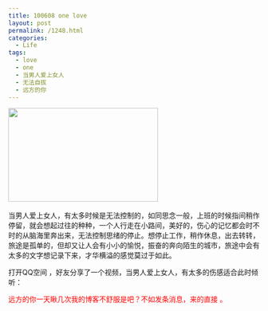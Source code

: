 ```yaml
---
title: 100608 one love
layout: post
permalink: /1248.html
categories:
  - Life
tags:
  - love
  - one
  - 当男人爱上女人
  - 无法自拔
  - 远方的你
---
```

[<img class="aligncenter size-medium wp-image-1249" title="U833P28T3D1977152F359DT20080407171648" src="http://www.80aj.com/wp-content/uploads/2010/06/U833P28T3D1977152F359DT20080407171648-300x188.jpg" alt="" width="300" height="188" />][1] 

当男人爱上女人，有太多时候是无法控制的，如同思念一般，上班的时候指间稍作停留，就会想起过往的种种，一个人行走在小路间，美好的，伤心的记忆都会时不时的从脑海里奔出来，无法控制思绪的停止。想停止工作，稍作休息，出去转转，旅途是孤单的，但却又让人会有小小的愉悦，振奋的奔向陌生的城市，旅途中会有太多的文字想记录下来，才华横溢的感觉莫过于如此。

打开QQ空间 ，好友分享了一个视频，当男人爱上女人，有太多的伤感适合此时倾听：



<span style="color: #ff0000;">远方的你一天瞅几次我的博客不舒服是吧？不如发条消息，来的直接 。</span>

 [1]: http://www.80aj.com/wp-content/uploads/2010/06/U833P28T3D1977152F359DT20080407171648.jpg